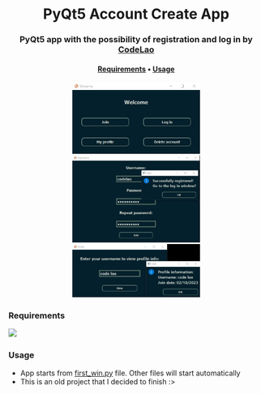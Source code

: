 <h1 align="center">PyQt5 Account Create App</h1>


<h3 align="center">
  PyQt5 app with the possibility of registration and log in by <a href="https://github.com/codelao">CodeLao</a>
</h3>

<h4 align="center">
  <a href=#requirements>Requirements</a> •
  <a href=#usage>Usage</a>
 </h4>


<p align="center">
  <img src="./example_pic.jpg" width="50%">
  <img src="./registration_pic.jpg" width="50%">
  <img src="./profile_pic.jpg" width="50%">
</p>


### Requirements

<p>
  <img src="https://img.shields.io/badge/PyQt5-blue">
</p>


### Usage

- App starts from [first_win.py]() file. Other files will start automatically
- This is an old project that I decided to finish :>
